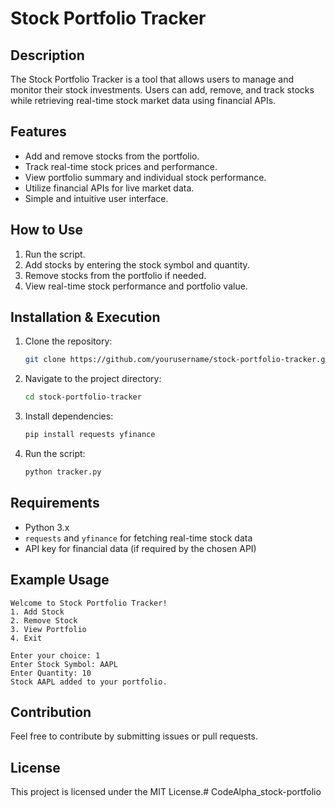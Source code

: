 # Stock Portfolio Tracker

## Description
The Stock Portfolio Tracker is a tool that allows users to manage and monitor their stock investments. Users can add, remove, and track stocks while retrieving real-time stock market data using financial APIs.

## Features
- Add and remove stocks from the portfolio.
- Track real-time stock prices and performance.
- View portfolio summary and individual stock performance.
- Utilize financial APIs for live market data.
- Simple and intuitive user interface.

## How to Use
1. Run the script.
2. Add stocks by entering the stock symbol and quantity.
3. Remove stocks from the portfolio if needed.
4. View real-time stock performance and portfolio value.

## Installation & Execution
1. Clone the repository:
   ```bash
   git clone https://github.com/yourusername/stock-portfolio-tracker.git
   ```
2. Navigate to the project directory:
   ```bash
   cd stock-portfolio-tracker
   ```
3. Install dependencies:
   ```bash
   pip install requests yfinance
   ```
4. Run the script:
   ```bash
   python tracker.py
   ```

## Requirements
- Python 3.x
- `requests` and `yfinance` for fetching real-time stock data
- API key for financial data (if required by the chosen API)

## Example Usage
```
Welcome to Stock Portfolio Tracker!
1. Add Stock
2. Remove Stock
3. View Portfolio
4. Exit

Enter your choice: 1
Enter Stock Symbol: AAPL
Enter Quantity: 10
Stock AAPL added to your portfolio.
```

## Contribution
Feel free to contribute by submitting issues or pull requests.

## License
This project is licensed under the MIT License.# CodeAlpha_stock-portfolio
